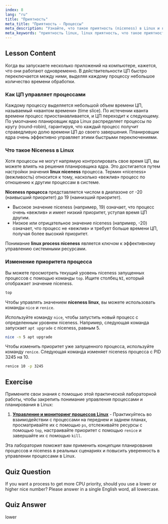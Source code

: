 ```yaml
---
index: 8
lang: "ru"
title: "Приятность"
meta_title: "Приятность - Процессы"
meta_description: "Узнайте, что такое приятность (niceness) в Linux и как она влияет на приоритет процессов. Этот урок объясняет приятность процессов Linux, используя команды nice и renice для управления планированием ЦП и повышения производительности системы."
meta_keywords: "приятность linux, linux приятность, что такое приятность в linux, приятность процесса linux, приятность процесса, приоритет процесса, команда nice, команда renice, планирование цп"
---
```


## Lesson Content

Когда вы запускаете несколько приложений на компьютере, кажется, что они работают одновременно. В действительности ЦП быстро переключается между ними, выделяя каждому процессу небольшое количество времени обработки.

### Как ЦП управляет процессами

Каждому процессу выделяется небольшой объем времени ЦП, называемый «квантом времени» (time slice). По истечении кванта времени процесс приостанавливается, и ЦП переходит к следующему. По умолчанию планировщик ядра Linux распределяет процессы по кругу (round-robin), гарантируя, что каждый процесс получит справедливую долю времени ЦП до своего завершения. Планировщик ядра очень эффективно управляет этими быстрыми переключениями.

### Что такое Niceness в Linux

Хотя процессы не могут напрямую контролировать свое время ЦП, вы можете влиять на решения планировщика ядра. Это достигается путем настройки значения **linux niceness** процесса. Термин «niceness» (вежливость) относится к тому, насколько «вежлив» процесс по отношению к другим процессам в системе.

**Niceness процесса** представляется числом в диапазоне от -20 (наивысший приоритет) до 19 (наинизший приоритет).

- Высокое значение niceness (например, 19) означает, что процесс очень «вежлив» и имеет низкий приоритет, уступая время ЦП другим.
- Низкое или отрицательное значение niceness (например, -20) означает, что процесс не «вежлив» и требует больше времени ЦП, получая более высокий приоритет.

Понимание **linux process niceness** является ключом к эффективному управлению системными ресурсами.

### Изменение приоритета процесса

Вы можете просмотреть текущий уровень niceness запущенных процессов с помощью команды `top`. Ищите столбец `NI`, который отображает значение niceness.

```bash
top
```

Чтобы управлять значением **niceness linux**, вы можете использовать команды `nice` и `renice`.

Используйте команду `nice`, чтобы запустить новый процесс с определенным уровнем niceness. Например, следующая команда запускает `apt upgrade` с niceness, равным 5.

```bash
nice -n 5 apt upgrade
```

Чтобы изменить приоритет уже запущенного процесса, используйте команду `renice`. Следующая команда изменяет niceness процесса с PID 3245 на 10.

```bash
renice 10 -p 3245
```

## Exercise

Примените свои знания с помощью этой практической лабораторной работы, чтобы закрепить понимание управления процессами и планирования в Linux:

1. **[Управление и мониторинг процессов Linux](https://labex.io/ru/labs/comptia-manage-and-monitor-linux-processes-590864)** - Практикуйтесь во взаимодействии с процессами на переднем и заднем планах, просматривайте их с помощью `ps`, отслеживайте ресурсы с помощью `top`, настраивайте приоритет с помощью `renice` и завершайте их с помощью `kill`.

Эта лаборатория поможет вам применить концепции планирования процессов и niceness в реальных сценариях и повысить уверенность в управлении процессами в Linux.

## Quiz Question

If you want a process to get more CPU priority, should you use a lower or higher nice number? Please answer in a single English word, all lowercase.

## Quiz Answer

lower
